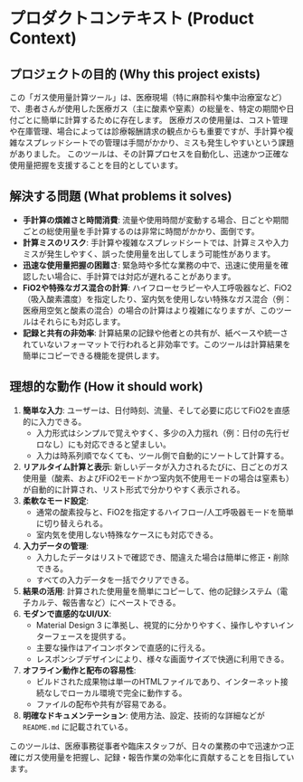 # プロダクトコンテキスト (Product Context)

## プロジェクトの目的 (Why this project exists)

この「ガス使用量計算ツール」は、医療現場（特に麻酔科や集中治療室など）で、患者さんが使用した医療ガス（主に酸素や窒素）の総量を、特定の期間や日付ごとに簡単に計算するために存在します。
医療ガスの使用量は、コスト管理や在庫管理、場合によっては診療報酬請求の観点からも重要ですが、手計算や複雑なスプレッドシートでの管理は手間がかかり、ミスも発生しやすいという課題がありました。
このツールは、その計算プロセスを自動化し、迅速かつ正確な使用量把握を支援することを目的としています。

## 解決する問題 (What problems it solves)

- **手計算の煩雑さと時間消費**:
  流量や使用時間が変動する場合、日ごとや期間ごとの総使用量を手計算するのは非常に時間がかかり、面倒です。
- **計算ミスのリスク**:
  手計算や複雑なスプレッドシートでは、計算ミスや入力ミスが発生しやすく、誤った使用量を出してしまう可能性があります。
- **迅速な使用量把握の困難さ**:
  緊急時や多忙な業務の中で、迅速に使用量を確認したい場合に、手計算では対応が遅れることがあります。
- **FiO2や特殊なガス混合の計算**:
  ハイフローセラピーや人工呼吸器など、FiO2（吸入酸素濃度）を指定したり、室内気を使用しない特殊なガス混合（例：医療用空気と酸素の混合）の場合の計算はより複雑になりますが、このツールはそれらにも対応します。
- **記録と共有の非効率**:
  計算結果の記録や他者との共有が、紙ベースや統一されていないフォーマットで行われると非効率です。このツールは計算結果を簡単にコピーできる機能を提供します。

## 理想的な動作 (How it should work)

1. **簡単な入力**:
   ユーザーは、日付時刻、流量、そして必要に応じてFiO2を直感的に入力できる。
   - 入力形式はシンプルで覚えやすく、多少の入力揺れ（例：日付の先行ゼロなし）にも対応できると望ましい。
   - 入力は時系列順でなくても、ツール側で自動的にソートして計算する。
2. **リアルタイム計算と表示**:
   新しいデータが入力されるたびに、日ごとのガス使用量（酸素、およびFiO2モードかつ室内気不使用モードの場合は窒素も）が自動的に計算され、リスト形式で分かりやすく表示される。
3. **柔軟なモード設定**:
   - 通常の酸素投与と、FiO2を指定するハイフロー/人工呼吸器モードを簡単に切り替えられる。
   - 室内気を使用しない特殊なケースにも対応できる。
4. **入力データの管理**:
   - 入力したデータはリストで確認でき、間違えた場合は簡単に修正・削除できる。
   - すべての入力データを一括でクリアできる。
5. **結果の活用**:
   計算された使用量を簡単にコピーして、他の記録システム（電子カルテ、報告書など）にペーストできる。
6. **モダンで直感的なUI/UX**:
   - Material Design 3
     に準拠し、視覚的に分かりやすく、操作しやすいインターフェースを提供する。
   - 主要な操作はアイコンボタンで直感的に行える。
   - レスポンシブデザインにより、様々な画面サイズで快適に利用できる。
7. **オフライン動作と配布の容易性**:
   - ビルドされた成果物は単一のHTMLファイルであり、インターネット接続なしでローカル環境で完全に動作する。
   - ファイルの配布や共有が容易である。
8. **明確なドキュメンテーション**: 使用方法、設定、技術的な詳細などが
   `README.md` に記載されている。

このツールは、医療事務従事者や臨床スタッフが、日々の業務の中で迅速かつ正確にガス使用量を把握し、記録・報告作業の効率化に貢献することを目指しています。
